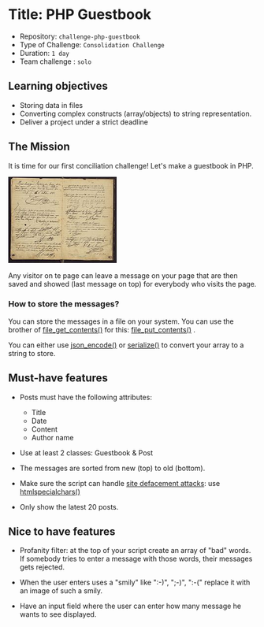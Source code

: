 # Title: PHP Guestbook

- Repository: `challenge-php-guestbook`
- Type of Challenge: `Consolidation Challenge`
- Duration: `1 day`
- Team challenge : `solo`

## Learning objectives
- Storing data in files
- Converting complex constructs (array/objects) to string representation.
- Deliver a project under a strict deadline


## The Mission
It is time for our first conciliation challenge!
Let's make a guestbook in PHP. 

![guestbook.jpg](guestbook.jpg)

Any visitor on te page can leave a message on your page that are then saved and showed (last message on top) for everybody who visits the page.

### How to store the messages?
You can store the messages in a file on your system. You can use the brother of [file_get_contents()](https://php.net/file_get_contents) for this: [file_put_contents()](https://php.net/file_put_contents) .

You can either use [json_encode()](https://php.net/json_encode) or [serialize()](https://php.net/serialize) to convert your array to a string to store.

## Must-have features
- Posts must have the following attributes:
    * Title
    * Date
    * Content
    * Author name
    
- Use at least 2 classes: Guestbook & Post
- The messages are sorted from new (top) to old (bottom).
- Make sure the script can handle [site defacement attacks](https://en.wikipedia.org/wiki/Website_defacement): use [htmlspecialchars()](https://www.php.net/htmlspecialchars)
- Only show the latest 20 posts.

## Nice to have features
- Profanity filter: at the top of your script create an array of "bad" words. If somebody tries to enter a message with those words, their messages gets rejected.

- When the user enters uses a "smily" like ":-)", ";-)", ":-(" replace it with an image of such a smily.

- Have an input field where the user can enter how many message he wants to see displayed.
